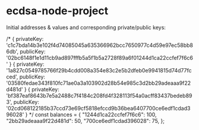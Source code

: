 # ecdsa-node-project

Initial addresses & values and corresponding private/public keys:

/*
{
  privateKey: 'c1c7bda14b3e102f4d74085045a635366962bcc7650977c4d59e97ec58bb86db',
  publicKey: '02bc6148f1e1d11cb9ad897fffb5a5f1b5a2728f89a6f01244d1ca22ccfef7f6c6'
}
{
  privateKey: '1a827c0549785766f29b4cdd008a354e83c2e5b2dfeb0e9941815d74d77fcced',
  publicKey: '03580fedae343f810fc71ae0a3a103902d28b54e985c3d2bb29adeaaa9f22d481d'
}
{
  privateKey: 'bf387eaf8643b7e5a2488c7f4184c208fd4f328113f54a0acff83437bedeb893',
  publicKey: '02cd068122185b37ccd73e69cf5818efccd9b36bea6407700ce6edf1cdad396028'
}
 */
const balances = {
  "1244d1ca22ccfef7f6c6": 100,
  "2bb29adeaaa9f22d481d": 50,
  "700ce6edf1cdad396028": 75,
};
